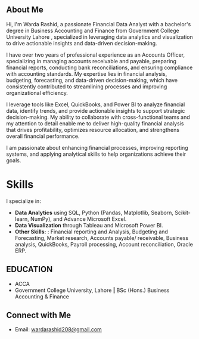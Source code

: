 ## About Me

Hi, I'm Warda Rashid, a passionate Financial Data Analyst with a bachelor's degree in Business Accounting and Finance from Government College University Lahore , specialized in leveraging data analytics and visualization to drive actionable insights and data-driven decision-making.  

I have over two years of professional experience as an Accounts Officer, specializing in managing accounts receivable and payable, preparing financial reports, conducting bank reconciliations, and ensuring compliance with accounting standards. My expertise lies in financial analysis, budgeting, forecasting, and data-driven decision-making, which have consistently contributed to streamlining processes and improving organizational efficiency.  

I leverage tools like Excel, QuickBooks, and Power BI to analyze financial data, identify trends, and provide actionable insights to support strategic decision-making. My ability to collaborate with cross-functional teams and my attention to detail enable me to deliver high-quality financial analysis that drives profitability, optimizes resource allocation, and strengthens overall financial performance.  

I am passionate about enhancing financial processes, improving reporting systems, and applying analytical skills to help organizations achieve their goals.

# Skills

I specialize in:

* **Data Analytics** using SQL, Python (Pandas, Matplotlib, Seaborn, Scikit-learn, NumPy), and Advance Microsoft Excel.
* **Data Visualization** through Tableau and Microsoft Power BI.
* **Other Skills:** : Financial reporting and Analysis, Budgeting and Forecasting, Market research, Accounts payable/ receivable, Business analysis, QuickBooks, Payroll processing, Account reconciliation, Oracle ERP.


## EDUCATION
* ACCA
* Government College University, Lahore **|** BSc (Hons.) Business Accounting & Finance

## Connect with Me
 - Email: wardarashid208@gmail.com
